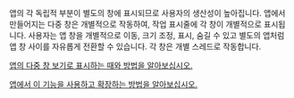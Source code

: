 ﻿앱의 각 독립적 부분이 별도의 창에 표시되므로 사용자의 생산성이 높아집니다. 앱에서 만들어지는 다중 창은 개별적으로 작동하여, 작업 표시줄에 각 창이 개별적으로 표시됩니다. 사용자는 앱 창을 개별적으로 이동, 크기 조정, 표시, 숨길 수 있고 별도의 앱처럼 앱 창 사이를 자유롭게 전환할 수 있습니다. 각 창은 개별 스레드로 작동합니다.

[앱의 다중 창 보기로 표시하는 때와 방법을 알아보십시오.](https://docs.microsoft.com/en-us/windows/uwp/design/layout/show-multiple-views)

[앱에서 이 기능을 사용하고 확장하는 방법을 알아보십시오.](https://github.com/Microsoft/WindowsTemplateStudio/blob/dev/docs/features/multiple-views.md)
